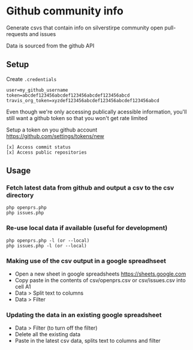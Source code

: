 # Github community info

Generate csvs that contain info on silverstirpe community open pull-requests and issues

Data is sourced from the github API

## Setup

Create `.credentials`

```
user=my_github_username
token=abcdef123456abcdef123456abcdef123456abcd
travis_org_token=xyzdef123456abcdef123456abcdef123456abcd
```

Even though we're only accessing publically acessible information, you'll still want a github token so that you won't get rate limited

Setup a token on you github account https://github.com/settings/tokens/new
```
[x] Access commit status 
[x] Access public repositories 
```

## Usage

### Fetch latest data from github and output a csv to the csv directory
```
php openprs.php
php issues.php
```

### Re-use local data if available (useful for development)
```
php openprs.php -l (or --local)
php issues.php -l (or --local)
```

### Making use of the csv output in a google spreadhseet
- Open a new sheet in google spreadsheets https://sheets.google.com
- Copy paste in the contents of csv/openprs.csv or csv/issues.csv into cell A1
- Data > Split text to columns
- Data > Filter

### Updating the data in an existing google spreadsheet
- Data > Filter (to turn off the filter)
- Delete all the existing data
- Paste in the latest csv data, splits text to columns and filter
